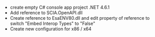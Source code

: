 - create empty C# console app project .NET 4.6.1
- Add reference to SCIA.OpenAPI.dll
- Create reference to EsaENV80.dll and edit property of reference to switch "Embed Interop Types" to "False"
- Create new configuration for x86 / x64